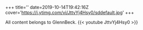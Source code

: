 +++
title=''
date=2019-10-14T19:42:16Z
cover='https://i.ytimg.com/vi/JttvYj4Hsy0/sddefault.jpg'
+++

All content belongs to GlennBeck.
{{< youtube JttvYj4Hsy0 >}}
